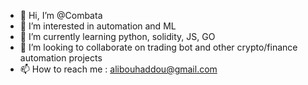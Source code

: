 - 👋 Hi, I’m @Combata
- 👀 I’m interested in automation and ML
- 🌱 I’m currently learning python, solidity, JS, GO
- 💞️ I’m looking to collaborate on trading bot and other crypto/finance automation projects
- 📫 How to reach me : alibouhaddou@gmail.com

<!---
Combata/Combata is a ✨ special ✨ repository because its `README.md` (this file) appears on your GitHub profile.
You can click the Preview link to take a look at your changes.
--->
